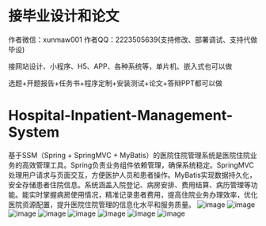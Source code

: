 # 接毕业设计和论文
作者微信：xunmaw001  作者QQ：2223505639(支持修改、部署调试、支持代做毕设)

接网站设计、小程序、H5、APP、各种系统等，单片机、嵌入式也可以做

选题+开题报告+任务书+程序定制+安装测试+论文+答辩PPT都可以做
# Hospital-Inpatient-Management-System
基于SSM（Spring + SpringMVC + MyBatis）的医院住院管理系统是医院住院业务的高效管理工具。Spring负责业务组件依赖管理，确保系统稳定。SpringMVC处理用户请求与页面交互，方便医护人员和患者操作。MyBatis实现数据持久化，安全存储患者住院信息。系统涵盖入院登记、病房安排、费用结算、病历管理等功能。能实时掌握病房使用情况，精准记录患者费用，提高住院业务办理效率，优化医院资源配置，提升医院住院管理的信息化水平和服务质量。
![image](https://github.com/user-attachments/assets/f5fc5178-b770-4f39-bbb7-02f3441ee5a5)
![image](https://github.com/user-attachments/assets/dde30797-8d42-454e-a9a0-7eaac6866bdc)
![image](https://github.com/user-attachments/assets/fc9571d2-189a-4797-97ef-6d68d797d1b1)
![image](https://github.com/user-attachments/assets/ba78d99f-d81b-4a8d-b32c-c1ab40433411)
![image](https://github.com/user-attachments/assets/36426d8a-876d-4835-987b-a360b5c3f3ca)
![image](https://github.com/user-attachments/assets/66f9bbdd-0383-411c-9250-b1a48ae01ad0)
![image](https://github.com/user-attachments/assets/5184f489-c6e5-448f-8ea3-66bd8ea522e9)
![image](https://github.com/user-attachments/assets/61442c72-b06e-46c4-95a4-946acfd0ff82)
